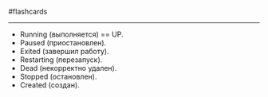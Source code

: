 #flashcards
***
- Running (выполняется) == UP.
- Paused (приостановлен).
- Exited (завершил работу).
- Restarting (перезапуск).
- Dead (некорректно удален).
- Stopped (остановлен).
- Created (создан).
<!--SR:!2025-09-22,1,230-->